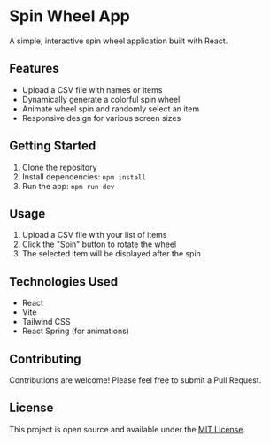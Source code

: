 # Spin Wheel App

A simple, interactive spin wheel application built with React.

## Features

- Upload a CSV file with names or items
- Dynamically generate a colorful spin wheel
- Animate wheel spin and randomly select an item
- Responsive design for various screen sizes

## Getting Started

1. Clone the repository
2. Install dependencies: `npm install`
3. Run the app: `npm run dev`

## Usage

1. Upload a CSV file with your list of items
2. Click the "Spin" button to rotate the wheel
3. The selected item will be displayed after the spin

## Technologies Used

- React
- Vite
- Tailwind CSS
- React Spring (for animations)

## Contributing

Contributions are welcome! Please feel free to submit a Pull Request.

## License

This project is open source and available under the [MIT License](LICENSE).